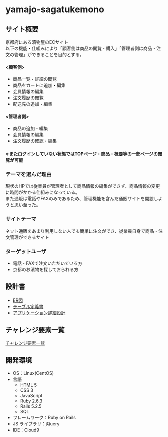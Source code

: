 # yamajo-sagatukemono

## サイト概要
京都府にある漬物屋のECサイト<br>
以下の機能・仕組みにより「顧客側は商品の閲覧・購入」「管理者側は商品・注文の管理」ができることを目的とする。
#### <顧客側>
- 商品一覧・詳細の閲覧
- 商品をカートに追加・編集
- 会員情報の編集
- 注文履歴の閲覧
- 配送先の追加・編集
#### <管理者側>
- 商品の追加・編集
- 会員情報の編集
- 注文履歴の確認・編集
#### ※またログインしていない状態ではTOPページ・商品・概要等の一部ページの閲覧が可能

### テーマを選んだ理由
現状のHPでは従業員が管理者として商品情報の編集ができず、商品情報の変更に時間がかかる仕組みになっている。<br>
また通販は電話やFAXのみであるため、管理機能を含んだ通販サイトを開設しようと思い至った。

### サイトテーマ
ネット通販をあまり利用しない人でも簡単に注文ができ、従業員自身で商品・注文管理ができるサイト

### ターゲットユーザ
- 電話・FAXで注文いただいている方
- 京都のお漬物を探しておられる方

## 設計書
- [ER図](https://drive.google.com/file/d/1etlbIRGIrQSEWq8UgnpIiOfXkP91EDfi/view?usp=sharing)
- [テーブル定義書](https://docs.google.com/spreadsheets/d/1bu3oCuZH_KA7Tv-eW70pCbn3JQNJCs4t/edit?usp=sharing&ouid=105797685610303566461&rtpof=true&sd=true)
- [アプリケーション詳細設計](https://docs.google.com/spreadsheets/d/1i-uBxIGldU9u883COHAsdqFQol1Sj-kk/edit?usp=sharing&ouid=105797685610303566461&rtpof=true&sd=true)

## チャレンジ要素一覧
[チャレンジ要素一覧](https://docs.google.com/spreadsheets/d/15UAuTZc3Zo6S9Uj-B-8jbfSsJNvRWrCl52uFf925768/edit?usp=sharing)

## 開発環境
- OS：Linux(CentOS)
- 言語
  - HTML 5
  - CSS 3
  - JavaScript
  - Ruby 2.6.3
  - Rails 5.2.5
  - SQL
- フレームワーク：Ruby on Rails
- JS ライブラリ：jQuery
- IDE：Cloud9
